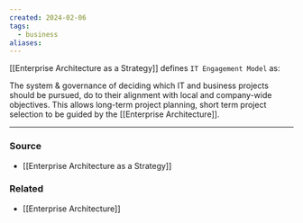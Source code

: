 ```yaml
---
created: 2024-02-06
tags:
  - business
aliases:
---
```

[[Enterprise Architecture as a Strategy]] defines `IT Engagement Model` as:

The system & governance of deciding which IT and business projects should be pursued, do to their alignment with local and company-wide objectives. This allows long-term project planning, short term project selection to be guided by the [[Enterprise Architecture]].

****
### Source
- [[Enterprise Architecture as a Strategy]]

### Related
- [[Enterprise Architecture]]